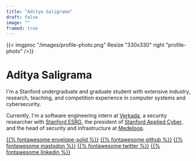 ```yaml
---
title: "Aditya Saligrama"
draft: false
image: ""
framed: true
---
```


{{< imgproc "/images/profile-photo.png" Resize "330x330" right "profile-photo" />}}

# Aditya Saligrama

I'm a Stanford undergraduate and graduate student with extensive industry, research, teaching, and competition experience in computer systems and cybersecurity. 

Currently, I'm a software engineering intern at [Verkada](https://verkada.com), a security researcher with [Stanford ESRG](https://esrg.stanford.edu), the president of [Stanford Applied Cyber](https://applied-cyber.stanford.edu), and the head of security and infrastructure at [Medeloop](https://medeloop.ai).

[{{% fontawesome envelope-solid %}}](mailto:aditya@saligrama.io)
[{{% fontawesome github %}}](https://github.com/saligrama)
[{{% fontawesome mastodon %}}](https://mas.to/@saligrama)
[{{% fontawesome twitter %}}](https://twitter.com/saligrama_a)
[{{% fontawesome linkedin %}}](https://linkedin.com/in/saligrama)
